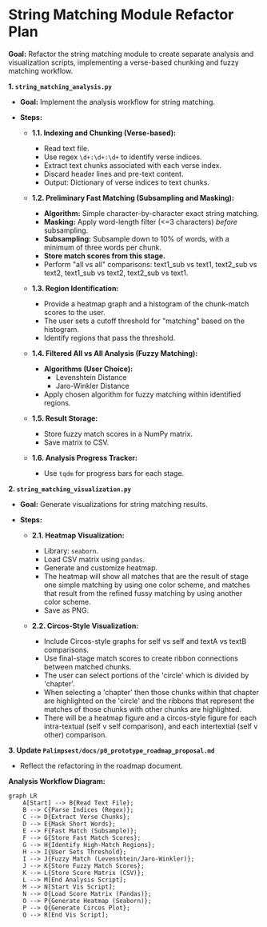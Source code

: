 # String Matching Module Refactor Plan

**Goal:** Refactor the string matching module to create separate analysis and visualization scripts, implementing a verse-based chunking and fuzzy matching workflow.

**1. `string_matching_analysis.py`**

*   **Goal:** Implement the analysis workflow for string matching.

*   **Steps:**

    *   **1.1. Indexing and Chunking (Verse-based):**
        *   Read text file.
        *   Use regex `\d+:\d+:\d+` to identify verse indices.
        *   Extract text chunks associated with each verse index.
        *   Discard header lines and pre-text content.
        *   Output: Dictionary of verse indices to text chunks.

    *   **1.2. Preliminary Fast Matching (Subsampling and Masking):**
        *   **Algorithm:** Simple character-by-character exact string matching.
        *   **Masking:** Apply word-length filter (<=3 characters) *before* subsampling.
        *   **Subsampling:** Subsample down to 10% of words, with a minimum of three words per chunk.
        *   **Store match scores from this stage.**
        *   Perform "all vs all" comparisons: text1\_sub vs text1, text2\_sub vs text2, text1\_sub vs text2, text2\_sub vs text1.

    *   **1.3. Region Identification:**
        *   Provide a heatmap graph and a histogram of the chunk-match scores to the user.
        *   The user sets a cutoff threshold for "matching" based on the histogram.
        *   Identify regions that pass the threshold.

    *   **1.4. Filtered All vs All Analysis (Fuzzy Matching):**
        *   **Algorithms (User Choice):**
            *   Levenshtein Distance
            *   Jaro-Winkler Distance
        *   Apply chosen algorithm for fuzzy matching within identified regions.

    *   **1.5. Result Storage:**
        *   Store fuzzy match scores in a NumPy matrix.
        *   Save matrix to CSV.

    *   **1.6. Analysis Progress Tracker:**
        *   Use `tqdm` for progress bars for each stage.

**2. `string_matching_visualization.py`**

*   **Goal:** Generate visualizations for string matching results.

*   **Steps:**

    *   **2.1. Heatmap Visualization:**
        *   Library: `seaborn`.
        *   Load CSV matrix using `pandas`.
        *   Generate and customize heatmap.
 	    *   The heatmap will show all matches that are the result of stage one simple matching by using one color scheme, and matches that result from the refined fussy matching by using another color scheme.
        *   Save as PNG.

    *   **2.2. Circos-Style Visualization:**
        *   Include Circos-style graphs for self vs self and textA vs textB comparisons.
        *   Use final-stage match scores to create ribbon connections between matched chunks.
        *   The user can select portions of the 'circle' which is divided by 'chapter'.
        *   When selecting a 'chapter' then those chunks within that chapter are highlighted on the 'circle' and the ribbons that represent the matches of those chunks with other chunks are highlighted.
        *   There will be a heatmap figure and a circos-style figure for each intra-textual (self v self comparison), and each intertextial (self v other) comparison.

**3. Update `Palimpsest/docs/p0_prototype_roadmap_proposal.md`**

*   Reflect the refactoring in the roadmap document.

**Analysis Workflow Diagram:**

```mermaid
graph LR
    A[Start] --> B{Read Text File};
    B --> C{Parse Indices (Regex)};
    C --> D{Extract Verse Chunks};
    D --> E{Mask Short Words};
    E --> F{Fast Match (Subsample)};
    F --> G{Store Fast Match Scores};
    G --> H{Identify High-Match Regions};
    H --> I{User Sets Threshold};
    I --> J{Fuzzy Match (Levenshtein/Jaro-Winkler)};
    J --> K{Store Fuzzy Match Scores};
    K --> L{Store Score Matrix (CSV)};
    L --> M[End Analysis Script];
    M --> N[Start Vis Script];
    N --> O{Load Score Matrix (Pandas)};
    O --> P{Generate Heatmap (Seaborn)};
    P --> Q{Generate Circos Plot};
    Q --> R[End Vis Script];